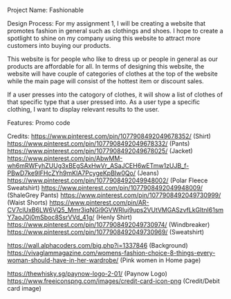 
Project Name: Fashionable

Design Process:
For my assignment 1, I will be creating a website that promotes fashion in general such as clothings and shoes.  I hope to create a spotlight to shine on my company using this website to attract more customers into buying our products.

This website is for people who like to dress up or people in general as our products are affordable for all.  In terms of designing this website, the website will have couple of categories of clothes at the top of the website while the main page will consist of the hottest item or discount sales.

If a user presses into the catogory of clothes, it will show a list of clothes of that specific type that a user pressed into.
As a user type a specific clothing, I want to display relevant results to the user.

Features:
Promo code





Credits:
https://www.pinterest.com/pin/1077908492049678352/ (Shirt)
https://www.pinterest.com/pin/1077908492049678332/ (Pants)
https://www.pinterest.com/pin/1077908492049678025/ (Jacket)
https://www.pinterest.com/pin/AbwMM-wh6mRWFyhZUUg3xBEgSAxHwVr_ASaJCEH6wETmw1zUJB_f-PBwD7ke9IFHcZYh9mKIA7PcygeKpBIw0Qo/ (Jeans)
https://www.pinterest.com/pin/1077908492049948002/ (Polar Fleece Sweatshirt)
https://www.pinterest.com/pin/1077908492049948009/ (ShaleGrey Pants)
https://www.pinterest.com/pin/1077908492049730999/ (Waist Shorts)
https://www.pinterest.com/pin/AR-CV7clUxB6LW6VQ5_Mmr3iqNGi9GVWRIuj9ups2VUtVMGASzvfLkGltnI61smY7aoJOj0mSboc8SsrVVd_41g/ (Henly Shirt)
https://www.pinterest.com/pin/1077908492049730974/ (Windbreaker)
https://www.pinterest.com/pin/1077908492049730969/ (Sweatshirt)

https://wall.alphacoders.com/big.php?i=1337846 (Background)
https://vivaglammagazine.com/womens-fashion-choice-8-things-every-woman-should-have-in-her-wardrobe/ (Pink women in Home page)

https://thewhisky.sg/paynow-logo-2-01/ (Paynow Logo)
https://www.freeiconspng.com/images/credit-card-icon-png (Credit/Debit card image)



